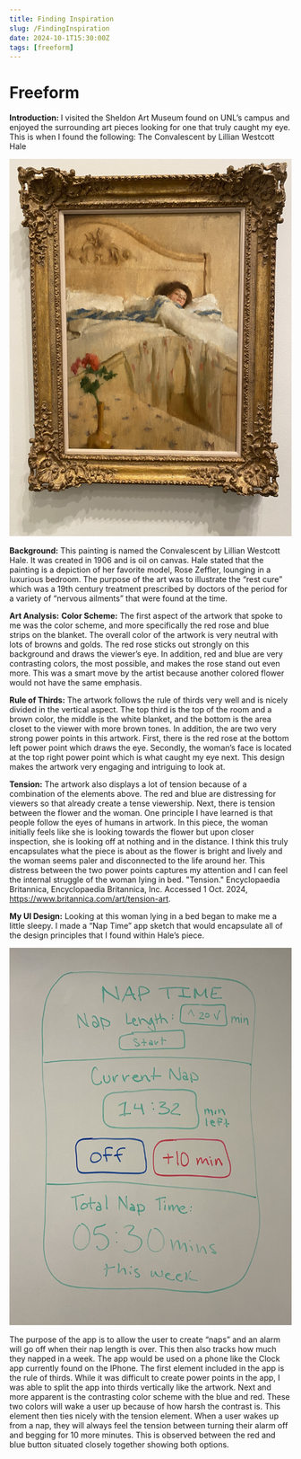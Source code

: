 ```yaml
---
title: Finding Inspiration
slug: /FindingInspiration
date: 2024-10-1T15:30:00Z
tags: [freeform]
---
```


# Freeform

<b>Introduction: </b>I visited the Sheldon Art Museum found on UNL’s campus and enjoyed the surrounding art pieces looking for one that truly caught my eye. This is when I found the following:
The Convalescent by Lillian Westcott Hale

![plot](TheConvalescentArtwork.jpg)
 
<b>Background:</b>
This painting is named the Convalescent by Lillian Westcott Hale. It was created in 1906 and is oil on canvas. Hale stated that the painting is a depiction of her favorite model, Rose Zeffler, lounging in a luxurious bedroom. The purpose of the art was to illustrate the “rest cure” which was a 19th century treatment prescribed by doctors of the period for a variety of “nervous ailments” that were found at the time. 

<b>Art Analysis:</b>
<b>Color Scheme:</b> The first aspect of the artwork that spoke to me was the color scheme, and more specifically the red rose and blue strips on the blanket. The overall color of the artwork is very neutral with lots of browns and golds. The red rose sticks out strongly on this background and draws the viewer’s eye. In addition, red and blue are very contrasting colors, the most possible, and makes the rose stand out even more. This was a smart move by the artist because another colored flower would not have the same emphasis.

<b>Rule of Thirds:</b> The artwork follows the rule of thirds very well and is nicely divided in the vertical aspect. The top third is the top of the room and a brown color, the middle is the white blanket, and the bottom is the area closet to the viewer with more brown tones. In addition, the are two very strong power points in this artwork. First, there is the red rose at the bottom left power point which draws the eye. Secondly, the woman’s face is located at the top right power point which is what caught my eye next. This design makes the artwork very engaging and intriguing to look at. 

<b>Tension:</b> The artwork also displays a lot of tension because of a combination of the elements above. The red and blue are distressing for viewers so that already create a tense viewership. Next, there is tension between the flower and the woman. One principle I have learned is that people follow the eyes of humans in artwork. In this piece, the woman initially feels like she is looking towards the flower but upon closer inspection, she is looking off at nothing and in the distance. I think this truly encapsulates what the piece is about as the flower is bright and lively and the woman seems paler and disconnected to the life around her. This distress between the two power points captures my attention and I can feel the internal struggle of the woman lying in bed.
"Tension." Encyclopaedia Britannica, Encyclopaedia Britannica, Inc. Accessed 1 Oct. 2024, https://www.britannica.com/art/tension-art.


<b>My UI Design:</b>
Looking at this woman lying in a bed began to make me a little sleepy. I made a “Nap Time” app sketch that would encapsulate all of the design principles that I found within Hale’s piece. 
 
![plot](NapTimeUISketch.jpg)

The purpose of the app is to allow the user to create “naps” and an alarm will go off when their nap length is over. This then also tracks how much they napped in a week. The app would be used on a phone like the Clock app currently found on the IPhone. The first element included in the app is the rule of thirds. While it was difficult to create power points in the app, I was able to split the app into thirds vertically like the artwork. Next and more apparent is the contrasting color scheme with the blue and red. These two colors will wake a user up because of how harsh the contrast is. This element then ties nicely with the tension element. When a user wakes up from a nap, they will always feel the tension between turning their alarm off and begging for 10 more minutes. This is observed between the red and blue button situated closely together showing both options. 
